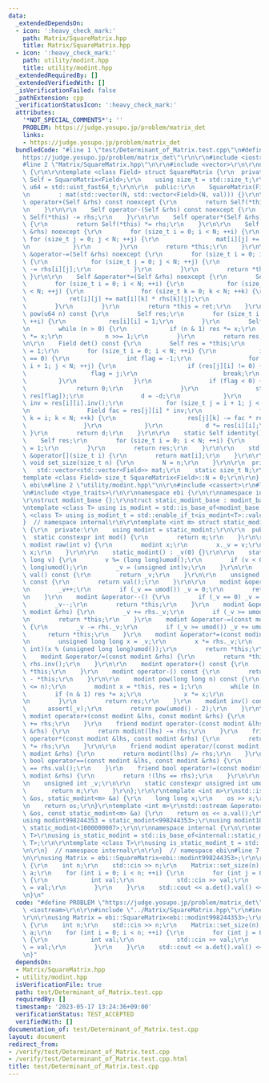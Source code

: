 ```yaml
---
data:
  _extendedDependsOn:
  - icon: ':heavy_check_mark:'
    path: Matrix/SquareMatrix.hpp
    title: Matrix/SquareMatrix.hpp
  - icon: ':heavy_check_mark:'
    path: utility/modint.hpp
    title: utility/modint.hpp
  _extendedRequiredBy: []
  _extendedVerifiedWith: []
  _isVerificationFailed: false
  _pathExtension: cpp
  _verificationStatusIcon: ':heavy_check_mark:'
  attributes:
    '*NOT_SPECIAL_COMMENTS*': ''
    PROBLEM: https://judge.yosupo.jp/problem/matrix_det
    links:
    - https://judge.yosupo.jp/problem/matrix_det
  bundledCode: "#line 1 \"test/Determinant_of_Matrix.test.cpp\"\n#define PROBLEM \"\
    https://judge.yosupo.jp/problem/matrix_det\"\r\n\r\n#include <iostream>\r\n\r\n\
    #line 2 \"Matrix/SquareMatrix.hpp\"\n\r\n#include <vector>\r\n\r\nnamespace ebi\
    \ {\r\n\r\ntemplate <class Field> struct SquareMatrix {\r\n  private:\r\n    using\
    \ Self = SquareMatrix<Field>;\r\n    using size_t = std::size_t;\r\n    using\
    \ u64 = std::uint_fast64_t;\r\n\r\n  public:\r\n    SquareMatrix(Field val = 0)\r\
    \n        : mat(std::vector(N, std::vector<Field>(N, val))) {}\r\n\r\n    Self\
    \ operator+(Self &rhs) const noexcept {\r\n        return Self(*this) += rhs;\r\
    \n    }\r\n\r\n    Self operator-(Self &rhs) const noexcept {\r\n        return\
    \ Self(*this) -= rhs;\r\n    }\r\n\r\n    Self operator*(Self &rhs) const noexcept\
    \ {\r\n        return Self(*this) *= rhs;\r\n    }\r\n\r\n    Self &operator+=(Self\
    \ &rhs) noexcept {\r\n        for (size_t i = 0; i < N; ++i) {\r\n           \
    \ for (size_t j = 0; j < N; ++j) {\r\n                mat[i][j] += rhs[i][j];\r\
    \n            }\r\n        }\r\n        return *this;\r\n    }\r\n\r\n    Self\
    \ &operator-=(Self &rhs) noexcept {\r\n        for (size_t i = 0; i < N; ++i)\
    \ {\r\n            for (size_t j = 0; j < N; ++j) {\r\n                mat[i][j]\
    \ -= rhs[i][j];\r\n            }\r\n        }\r\n        return *this;\r\n   \
    \ }\r\n\r\n    Self &operator*=(Self &rhs) noexcept {\r\n        Self ret;\r\n\
    \        for (size_t i = 0; i < N; ++i) {\r\n            for (size_t j = 0; j\
    \ < N; ++j) {\r\n                for (size_t k = 0; k < N; ++k) {\r\n        \
    \            ret[i][j] += mat[i][k] * rhs[k][j];\r\n                }\r\n    \
    \        }\r\n        }\r\n        return *this = ret;\r\n    }\r\n\r\n    Self\
    \ pow(u64 n) const {\r\n        Self res;\r\n        for (size_t i = 0; i < N;\
    \ ++i) {\r\n            res[i][i] = 1;\r\n        }\r\n        Self x = *this;\r\
    \n        while (n > 0) {\r\n            if (n & 1) res *= x;\r\n            x\
    \ *= x;\r\n            n >>= 1;\r\n        }\r\n        return res;\r\n    }\r\
    \n\r\n    Field det() const {\r\n        Self res = *this;\r\n        Field d\
    \ = 1;\r\n        for (size_t i = 0; i < N; ++i) {\r\n            if (res[i][i]\
    \ == 0) {\r\n                int flag = -1;\r\n                for (size_t j =\
    \ i + 1; j < N; ++j) {\r\n                    if (res[j][i] != 0) {\r\n      \
    \                  flag = j;\r\n                        break;\r\n           \
    \         }\r\n                }\r\n                if (flag < 0) {\r\n      \
    \              return 0;\r\n                }\r\n                std::swap(res[i],\
    \ res[flag]);\r\n                d = -d;\r\n            }\r\n            Field\
    \ inv = res[i][i].inv();\r\n            for (size_t j = i + 1; j < N; ++j) {\r\
    \n                Field fac = res[j][i] * inv;\r\n                for (size_t\
    \ k = i; k < N; ++k) {\r\n                    res[j][k] -= fac * res[i][k];\r\n\
    \                }\r\n            }\r\n            d *= res[i][i];\r\n       \
    \ }\r\n        return d;\r\n    }\r\n\r\n    static Self identity() {\r\n    \
    \    Self res;\r\n        for (size_t i = 0; i < N; ++i) {\r\n            res[i][i]\
    \ = 1;\r\n        }\r\n        return res;\r\n    }\r\n\r\n    std::vector<Field>\
    \ &operator[](size_t i) {\r\n        return mat[i];\r\n    }\r\n\r\n    static\
    \ void set_size(size_t n) {\r\n        N = n;\r\n    }\r\n\r\n  private:\r\n \
    \   std::vector<std::vector<Field>> mat;\r\n    static size_t N;\r\n};\r\n\r\n\
    template <class Field> size_t SquareMatrix<Field>::N = 0;\r\n\r\n}  // namespace\
    \ ebi\n#line 2 \"utility/modint.hpp\"\n\r\n#include <cassert>\r\n#line 5 \"utility/modint.hpp\"\
    \n#include <type_traits>\r\n\r\nnamespace ebi {\r\n\r\nnamespace internal {\r\n\
    \r\nstruct modint_base {};\r\nstruct static_modint_base : modint_base {};\r\n\r\
    \ntemplate <class T> using is_modint = std::is_base_of<modint_base, T>;\r\ntemplate\
    \ <class T> using is_modint_t = std::enable_if_t<is_modint<T>::value>;\r\n\r\n\
    }  // namespace internal\r\n\r\ntemplate <int m> struct static_modint : internal::static_modint_base\
    \ {\r\n  private:\r\n    using modint = static_modint;\r\n\r\n  public:\r\n  \
    \  static constexpr int mod() {\r\n        return m;\r\n    }\r\n\r\n    static\
    \ modint raw(int v) {\r\n        modint x;\r\n        x._v = v;\r\n        return\
    \ x;\r\n    }\r\n\r\n    static_modint() : _v(0) {}\r\n\r\n    static_modint(long\
    \ long v) {\r\n        v %= (long long)umod();\r\n        if (v < 0) v += (long\
    \ long)umod();\r\n        _v = (unsigned int)v;\r\n    }\r\n\r\n    unsigned int\
    \ val() const {\r\n        return _v;\r\n    }\r\n\r\n    unsigned int value()\
    \ const {\r\n        return val();\r\n    }\r\n\r\n    modint &operator++() {\r\
    \n        _v++;\r\n        if (_v == umod()) _v = 0;\r\n        return *this;\r\
    \n    }\r\n    modint &operator--() {\r\n        if (_v == 0) _v = umod();\r\n\
    \        _v--;\r\n        return *this;\r\n    }\r\n    modint &operator+=(const\
    \ modint &rhs) {\r\n        _v += rhs._v;\r\n        if (_v >= umod()) _v -= umod();\r\
    \n        return *this;\r\n    }\r\n    modint &operator-=(const modint &rhs)\
    \ {\r\n        _v -= rhs._v;\r\n        if (_v >= umod()) _v += umod();\r\n  \
    \      return *this;\r\n    }\r\n    modint &operator*=(const modint &rhs) {\r\
    \n        unsigned long long x = _v;\r\n        x *= rhs._v;\r\n        _v = (unsigned\
    \ int)(x % (unsigned long long)umod());\r\n        return *this;\r\n    }\r\n\
    \    modint &operator/=(const modint &rhs) {\r\n        return *this = *this *\
    \ rhs.inv();\r\n    }\r\n\r\n    modint operator+() const {\r\n        return\
    \ *this;\r\n    }\r\n    modint operator-() const {\r\n        return modint()\
    \ - *this;\r\n    }\r\n\r\n    modint pow(long long n) const {\r\n        assert(0\
    \ <= n);\r\n        modint x = *this, res = 1;\r\n        while (n) {\r\n    \
    \        if (n & 1) res *= x;\r\n            x *= x;\r\n            n >>= 1;\r\
    \n        }\r\n        return res;\r\n    }\r\n    modint inv() const {\r\n  \
    \      assert(_v);\r\n        return pow(umod() - 2);\r\n    }\r\n\r\n    friend\
    \ modint operator+(const modint &lhs, const modint &rhs) {\r\n        return modint(lhs)\
    \ += rhs;\r\n    }\r\n    friend modint operator-(const modint &lhs, const modint\
    \ &rhs) {\r\n        return modint(lhs) -= rhs;\r\n    }\r\n    friend modint\
    \ operator*(const modint &lhs, const modint &rhs) {\r\n        return modint(lhs)\
    \ *= rhs;\r\n    }\r\n\r\n    friend modint operator/(const modint &lhs, const\
    \ modint &rhs) {\r\n        return modint(lhs) /= rhs;\r\n    }\r\n    friend\
    \ bool operator==(const modint &lhs, const modint &rhs) {\r\n        return lhs.val()\
    \ == rhs.val();\r\n    }\r\n    friend bool operator!=(const modint &lhs, const\
    \ modint &rhs) {\r\n        return !(lhs == rhs);\r\n    }\r\n\r\n  private:\r\
    \n    unsigned int _v;\r\n\r\n    static constexpr unsigned int umod() {\r\n \
    \       return m;\r\n    }\r\n};\r\n\r\ntemplate <int m>\r\nstd::istream &operator>>(std::istream\
    \ &os, static_modint<m> &a) {\r\n    long long x;\r\n    os >> x;\r\n    a = x;\r\
    \n    return os;\r\n}\r\ntemplate <int m>\r\nstd::ostream &operator<<(std::ostream\
    \ &os, const static_modint<m> &a) {\r\n    return os << a.val();\r\n}\r\n\r\n\
    using modint998244353 = static_modint<998244353>;\r\nusing modint1000000007 =\
    \ static_modint<1000000007>;\r\n\r\nnamespace internal {\r\n\r\ntemplate <class\
    \ T>\r\nusing is_static_modint = std::is_base_of<internal::static_modint_base,\
    \ T>;\r\n\r\ntemplate <class T>\r\nusing is_static_modint_t = std::enable_if_t<is_static_modint<T>::value>;\r\
    \n\r\n}  // namespace internal\r\n\r\n}  // namespace ebi\n#line 7 \"test/Determinant_of_Matrix.test.cpp\"\
    \n\r\nusing Matrix = ebi::SquareMatrix<ebi::modint998244353>;\r\n\r\nint main()\
    \ {\r\n    int n;\r\n    std::cin >> n;\r\n    Matrix::set_size(n);\r\n    Matrix\
    \ a;\r\n    for (int i = 0; i < n; ++i) {\r\n        for (int j = 0; j < n; ++j)\
    \ {\r\n            int val;\r\n            std::cin >> val;\r\n            a[i][j]\
    \ = val;\r\n        }\r\n    }\r\n    std::cout << a.det().val() << std::endl;\r\
    \n}\n"
  code: "#define PROBLEM \"https://judge.yosupo.jp/problem/matrix_det\"\r\n\r\n#include\
    \ <iostream>\r\n\r\n#include \"../Matrix/SquareMatrix.hpp\"\r\n#include \"../utility/modint.hpp\"\
    \r\n\r\nusing Matrix = ebi::SquareMatrix<ebi::modint998244353>;\r\n\r\nint main()\
    \ {\r\n    int n;\r\n    std::cin >> n;\r\n    Matrix::set_size(n);\r\n    Matrix\
    \ a;\r\n    for (int i = 0; i < n; ++i) {\r\n        for (int j = 0; j < n; ++j)\
    \ {\r\n            int val;\r\n            std::cin >> val;\r\n            a[i][j]\
    \ = val;\r\n        }\r\n    }\r\n    std::cout << a.det().val() << std::endl;\r\
    \n}"
  dependsOn:
  - Matrix/SquareMatrix.hpp
  - utility/modint.hpp
  isVerificationFile: true
  path: test/Determinant_of_Matrix.test.cpp
  requiredBy: []
  timestamp: '2023-05-17 13:24:36+09:00'
  verificationStatus: TEST_ACCEPTED
  verifiedWith: []
documentation_of: test/Determinant_of_Matrix.test.cpp
layout: document
redirect_from:
- /verify/test/Determinant_of_Matrix.test.cpp
- /verify/test/Determinant_of_Matrix.test.cpp.html
title: test/Determinant_of_Matrix.test.cpp
---
```


